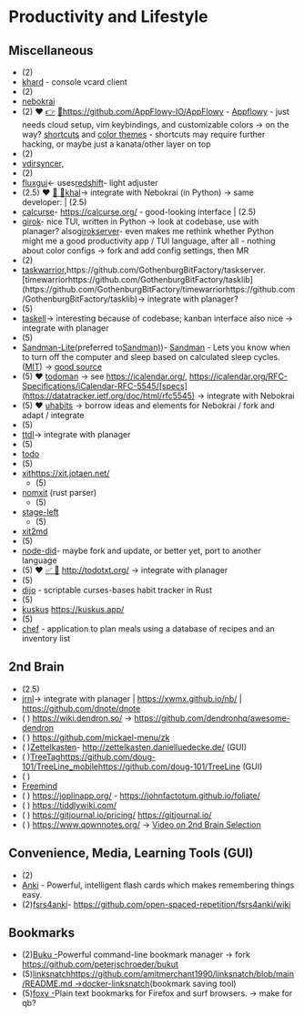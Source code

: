 # Productivity and Lifestyle

## Miscellaneous
* (2)
* [khard](https://github.com/lucc/khard) - console vcard client
* (2)
* [nebokrai]()
* (2) ❤ [👉](https://apps.timwhitlock.info/emoji/tables/unicode#emoji-modal)  [🏁](https://apps.timwhitlock.info/emoji/tables/unicode#emoji-modal)https://github.com/AppFlowy-IO/AppFlowy - [Appflowy](https://appflowy.io/) - just needs cloud setup, vim keybindings, and customizable colors → on the way? [shortcuts](https://docs.appflowy.io/docs/appflowy/community/appflowy-mentorship-program/mentorship-2022/mentee-projects/shortcuts-and-customized-hotkeys-for-appflowy) and [color themes](https://docs.appflowy.io/docs/appflowy/community/appflowy-mentorship-program/mentorship-2022/mentee-projects/custom-themes) - shortcuts may require further hacking, or maybe just a kanata/other layer on top
* (2)
* [vdirsyncer,](https://github.com/pimutils/vdirsyncer)
* (2)
* [fluxgui](https://github.com/xflux-gui/fluxgui)← uses[redshift](https://github.com/jonls/redshift)- light adjuster
* (2.5) ❤ [🎹 🎊](https://apps.timwhitlock.info/emoji/tables/unicode#emoji-modal)[khal](https://github.com/pimutils/khal)→ integrate with Nebokrai (in Python) → same developer:
   | (2.5)
* [calcurse](https://github.com/lfos/calcurse)- https://calcurse.org/ - good-looking interface
   | (2.5)
* [girok](https://github.com/noisrucer/girok)- nice TUI, written in Python → look at codebase, use with planager? also[girokserver](https://github.com/noisrucer/girokserver)- even makes me rethink whether Python might me a good productivity app / TUI language, after all - nothing about color configs → fork and add config settings, then MR
* (2)
* [taskwarrior,](https://github.com/GothenburgBitFactory/taskwarrior,)https://github.com/GothenburgBitFactory/taskserver.[timewarriorhttps://github.com/GothenburgBitFactory/tasklib](https://github.com/GothenburgBitFactory/timewarriorhttps://github.com/GothenburgBitFactory/tasklib)→ integrate with planager?
* (5)
* [taskell](https://github.com/smallhadroncollider/taskell)→ interesting because of codebase; kanban interface also nice → integrate with planager
* (5)
* [Sandman-Lite](https://github.com/alexanderepstein/Sandman-Lite)(preferred to[Sandman)](https://github.com/alexanderepstein/Sandman))- [Sandman](https://alexanderepstein.github.io/Sandman/) - Lets you know when to turn off the computer and sleep based on calculated sleep cycles. ([MIT](https://github.com/alexanderepstein/Sandman/blob/master/License.md)) → [good source](https://sleepopolis.com/calculators/sleep/)
* (5) ❤ [todoman](https://github.com/pimutils/todoman) → see https://icalendar.org/, https://icalendar.org/RFC-Specifications/iCalendar-RFC-5545/[specs](https://datatracker.ietf.org/doc/html/rfc5545) -> integrate with Nebokrai
* (5) ❤ [uhabits](https://github.com/iSoron/uhabits) -> borrow ideas and elements for Nebokrai / fork and adapt / integrate
* (5)
* [ttdl](https://github.com/VladimirMarkelov/ttdl)→ integrate with planager
* (5)
* [todo](https://github.com/Axarva/todo)
* (5)
* [xit](https://github.com/jotaen/xit)https://xit.jotaen.net/
  - (5)
* [nomxit](https://github.com/sum12/nomxit) (rust parser)
  - (5)
* [stage-left](https://github.com/chris48s/stage-left)
  - (5)
* [xit2md](https://github.com/chris48s/xit2md)
* (5)
* [node-did](https://github.com/chrisallenlane/node-did)- maybe fork and update, or better yet, port to another language
* (5) ❤ [✅ 🎊](https://apps.timwhitlock.info/emoji/tables/unicode#emoji-modal) http://todotxt.org/ → integrate with planager
* (5)
* [dijo](https://github.com/nerdypepper/dijo) - scriptable curses-bases habit tracker in Rust
* (5)
* [kuskus](https://github.com/kuskusapp/kuskus) https://kuskus.app/
* (5)
* [chef]() - application to plan meals using a database of recipes and an inventory list


## 2nd Brain
* (2.5)
* [jrnl](https://github.com/jrnl-org/jrnl)→ integrate with planager
   | https://xwmx.github.io/nb/
   | https://github.com/dnote/dnote
* ( ) https://wiki.dendron.so/ → https://github.com/dendronhq/awesome-dendron
* ( ) https://github.com/mickael-menu/zk
* ( )[Zettelkasten](https://github.com/Zettelkasten-Team/Zettelkasten)- http://zettelkasten.danielluedecke.de/  (GUI)
* ( )[TreeTag](https://github.com/doug-101/TreeTag)https://github.com/doug-101/TreeLine_mobilehttps://github.com/doug-101/TreeLine (GUI)
* ( )
* [Freemind](https://freemind.sourceforge.io/wiki/index.php/Main_Page)
* ( ) https://joplinapp.org/ - https://johnfactotum.github.io/foliate/
* ( ) https://tiddlywiki.com/
* ( ) https://gitjournal.io/pricing/ https://gitjournal.io/
* ( ) https://www.qownnotes.org/
→  [Video on 2nd Brain Selection](https://www.youtube.com/watch?v=XRpHIa-2XCE) 

## Convenience, Media, Learning Tools (GUI)
* (2)
* [Anki](https://apps.ankiweb.net/) - Powerful, intelligent flash cards which makes remembering things easy.
* (2)[fsrs4anki](https://github.com/open-spaced-repetition/fsrs4anki)-  https://github.com/open-spaced-repetition/fsrs4anki/wiki

## Bookmarks
* (2)[Buku -](https://github.com/jarun/Buku -)Powerful command-line bookmark manager → fork https://github.com/peterjschroeder/bukut
* (5)[linksnatch](https://github.com/amitmerchant1990/linksnatch)[https://github.com/amitmerchant1990/linksnatch/blob/main/README.md →](https://github.com/amitmerchant1990/linksnatch/blob/main/README.md)[docker-linksnatch](https://github.com/varunsridharan/docker-linksnatch)(bookmark saving tool)
* (5)[foxy -](https://github.com/s-p-k/foxy -)Plain text bookmarks for Firefox and surf browsers. → make for qb?

